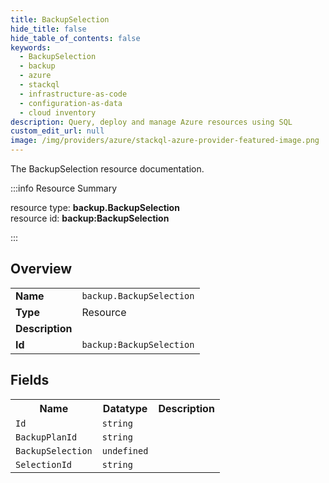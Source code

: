 ```yaml
---
title: BackupSelection
hide_title: false
hide_table_of_contents: false
keywords:
  - BackupSelection
  - backup
  - azure
  - stackql
  - infrastructure-as-code
  - configuration-as-data
  - cloud inventory
description: Query, deploy and manage Azure resources using SQL
custom_edit_url: null
image: /img/providers/azure/stackql-azure-provider-featured-image.png
---
```

The BackupSelection resource documentation.

:::info Resource Summary

<div class="row">
<div class="providerDocColumn">
<span>resource type:&nbsp;<b>backup.BackupSelection</b></span><br />
<span>resource id:&nbsp;<b>backup:BackupSelection</b></span><br />
</div>
</div>

:::

## Overview
<table><tbody>
<tr><td><b>Name</b></td><td><code>backup.BackupSelection</code></td></tr>
<tr><td><b>Type</b></td><td>Resource</td></tr>
<tr><td><b>Description</b></td><td></td></tr>
<tr><td><b>Id</b></td><td><code>backup:BackupSelection</code></td></tr>
</tbody></table>

## Fields
<table><tbody>
<tr><th>Name</th><th>Datatype</th><th>Description</th></tr>
<tr><td><code>Id</code></td><td><code>string</code></td><td></td></tr><tr><td><code>BackupPlanId</code></td><td><code>string</code></td><td></td></tr><tr><td><code>BackupSelection</code></td><td><code>undefined</code></td><td></td></tr><tr><td><code>SelectionId</code></td><td><code>string</code></td><td></td></tr>
</tbody></table>